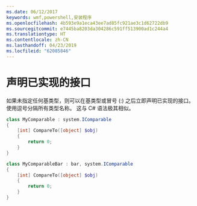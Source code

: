 ```yaml
---
ms.date: 06/12/2017
keywords: wmf,powershell,安装程序
ms.openlocfilehash: 4b593e9a1eca43ee7ad85fc921ae3c1d62722db9
ms.sourcegitcommit: e7445ba8203da304286c591ff513900ad1c244a4
ms.translationtype: HT
ms.contentlocale: zh-CN
ms.lasthandoff: 04/23/2019
ms.locfileid: "62085846"
---
```

# <a name="declare-implemented-interface"></a>声明已实现的接口

如果未指定任何基类型，则可以在基类型或冒号 (:) 之后立即声明已实现的接口。 使用逗号分隔所有类型名称。 这与 C# 语法极其相似。

```powershell
class MyComparable : system.IComparable
{
    [int] CompareTo([object] $obj)
    {
        return 0;
    }
}

class MyComparableBar : bar, system.IComparable
{
    [int] CompareTo([object] $obj)
    {
        return 0;
    }
}
```
